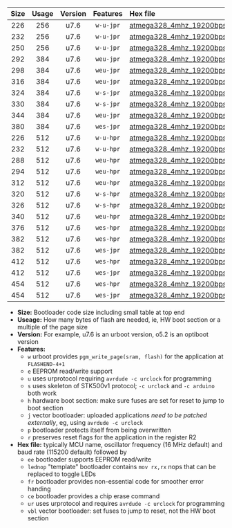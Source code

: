 |Size|Usage|Version|Features|Hex file|
|:-:|:-:|:-:|:-:|:--|
|226|256|u7.6|`w-u-jpr`|[atmega328_4mhz_19200bps_ur_vbl.hex](https://raw.githubusercontent.com/stefanrueger/urboot/main/atmega328_4mhz_19200bps_ur_vbl.hex)|
|232|256|u7.6|`w-u-jpr`|[atmega328_4mhz_19200bps_lednop_ur_vbl.hex](https://raw.githubusercontent.com/stefanrueger/urboot/main/atmega328_4mhz_19200bps_lednop_ur_vbl.hex)|
|250|256|u7.6|`w-u-jpr`|[atmega328_4mhz_19200bps_lednop_fr_ur_vbl.hex](https://raw.githubusercontent.com/stefanrueger/urboot/main/atmega328_4mhz_19200bps_lednop_fr_ur_vbl.hex)|
|292|384|u7.6|`weu-jpr`|[atmega328_4mhz_19200bps_ee_ur_vbl.hex](https://raw.githubusercontent.com/stefanrueger/urboot/main/atmega328_4mhz_19200bps_ee_ur_vbl.hex)|
|298|384|u7.6|`weu-jpr`|[atmega328_4mhz_19200bps_ee_lednop_ur_vbl.hex](https://raw.githubusercontent.com/stefanrueger/urboot/main/atmega328_4mhz_19200bps_ee_lednop_ur_vbl.hex)|
|316|384|u7.6|`weu-jpr`|[atmega328_4mhz_19200bps_ee_lednop_fr_ur_vbl.hex](https://raw.githubusercontent.com/stefanrueger/urboot/main/atmega328_4mhz_19200bps_ee_lednop_fr_ur_vbl.hex)|
|324|384|u7.6|`w-s-jpr`|[atmega328_4mhz_19200bps_vbl.hex](https://raw.githubusercontent.com/stefanrueger/urboot/main/atmega328_4mhz_19200bps_vbl.hex)|
|330|384|u7.6|`w-s-jpr`|[atmega328_4mhz_19200bps_lednop_vbl.hex](https://raw.githubusercontent.com/stefanrueger/urboot/main/atmega328_4mhz_19200bps_lednop_vbl.hex)|
|344|384|u7.6|`weu-jpr`|[atmega328_4mhz_19200bps_ee_lednop_fr_ce_ur_vbl.hex](https://raw.githubusercontent.com/stefanrueger/urboot/main/atmega328_4mhz_19200bps_ee_lednop_fr_ce_ur_vbl.hex)|
|380|384|u7.6|`wes-jpr`|[atmega328_4mhz_19200bps_ee_vbl.hex](https://raw.githubusercontent.com/stefanrueger/urboot/main/atmega328_4mhz_19200bps_ee_vbl.hex)|
|226|512|u7.6|`w-u-hpr`|[atmega328_4mhz_19200bps_ur.hex](https://raw.githubusercontent.com/stefanrueger/urboot/main/atmega328_4mhz_19200bps_ur.hex)|
|232|512|u7.6|`w-u-hpr`|[atmega328_4mhz_19200bps_lednop_ur.hex](https://raw.githubusercontent.com/stefanrueger/urboot/main/atmega328_4mhz_19200bps_lednop_ur.hex)|
|288|512|u7.6|`weu-hpr`|[atmega328_4mhz_19200bps_ee_ur.hex](https://raw.githubusercontent.com/stefanrueger/urboot/main/atmega328_4mhz_19200bps_ee_ur.hex)|
|294|512|u7.6|`weu-hpr`|[atmega328_4mhz_19200bps_ee_lednop_ur.hex](https://raw.githubusercontent.com/stefanrueger/urboot/main/atmega328_4mhz_19200bps_ee_lednop_ur.hex)|
|312|512|u7.6|`weu-hpr`|[atmega328_4mhz_19200bps_ee_lednop_fr_ur.hex](https://raw.githubusercontent.com/stefanrueger/urboot/main/atmega328_4mhz_19200bps_ee_lednop_fr_ur.hex)|
|320|512|u7.6|`w-s-hpr`|[atmega328_4mhz_19200bps.hex](https://raw.githubusercontent.com/stefanrueger/urboot/main/atmega328_4mhz_19200bps.hex)|
|326|512|u7.6|`w-s-hpr`|[atmega328_4mhz_19200bps_lednop.hex](https://raw.githubusercontent.com/stefanrueger/urboot/main/atmega328_4mhz_19200bps_lednop.hex)|
|340|512|u7.6|`weu-hpr`|[atmega328_4mhz_19200bps_ee_lednop_fr_ce_ur.hex](https://raw.githubusercontent.com/stefanrueger/urboot/main/atmega328_4mhz_19200bps_ee_lednop_fr_ce_ur.hex)|
|376|512|u7.6|`wes-hpr`|[atmega328_4mhz_19200bps_ee.hex](https://raw.githubusercontent.com/stefanrueger/urboot/main/atmega328_4mhz_19200bps_ee.hex)|
|382|512|u7.6|`wes-hpr`|[atmega328_4mhz_19200bps_ee_lednop.hex](https://raw.githubusercontent.com/stefanrueger/urboot/main/atmega328_4mhz_19200bps_ee_lednop.hex)|
|382|512|u7.6|`wes-jpr`|[atmega328_4mhz_19200bps_ee_lednop_vbl.hex](https://raw.githubusercontent.com/stefanrueger/urboot/main/atmega328_4mhz_19200bps_ee_lednop_vbl.hex)|
|412|512|u7.6|`wes-hpr`|[atmega328_4mhz_19200bps_ee_lednop_fr.hex](https://raw.githubusercontent.com/stefanrueger/urboot/main/atmega328_4mhz_19200bps_ee_lednop_fr.hex)|
|412|512|u7.6|`wes-jpr`|[atmega328_4mhz_19200bps_ee_lednop_fr_vbl.hex](https://raw.githubusercontent.com/stefanrueger/urboot/main/atmega328_4mhz_19200bps_ee_lednop_fr_vbl.hex)|
|454|512|u7.6|`wes-hpr`|[atmega328_4mhz_19200bps_ee_lednop_fr_ce.hex](https://raw.githubusercontent.com/stefanrueger/urboot/main/atmega328_4mhz_19200bps_ee_lednop_fr_ce.hex)|
|454|512|u7.6|`wes-jpr`|[atmega328_4mhz_19200bps_ee_lednop_fr_ce_vbl.hex](https://raw.githubusercontent.com/stefanrueger/urboot/main/atmega328_4mhz_19200bps_ee_lednop_fr_ce_vbl.hex)|

- **Size:** Bootloader code size including small table at top end
- **Useage:** How many bytes of flash are needed, ie, HW boot section or a multiple of the page size
- **Version:** For example, u7.6 is an urboot version, o5.2 is an optiboot version
- **Features:**
  + `w` urboot provides `pgm_write_page(sram, flash)` for the application at `FLASHEND-4+1`
  + `e` EEPROM read/write support
  + `u` uses urprotocol requiring `avrdude -c urclock` for programming
  + `s` uses skeleton of STK500v1 protocol; `-c urclock` and `-c arduino` both work
  + `h` hardware boot section: make sure fuses are set for reset to jump to boot section
  + `j` vector bootloader: uploaded applications *need to be patched externally*, eg, using `avrdude -c urclock`
  + `p` bootloader protects itself from being overwritten
  + `r` preserves reset flags for the application in the register R2
- **Hex file:** typically MCU name, oscillator frequency (16 MHz default) and baud rate (115200 default) followed by
  + `ee` bootloader supports EEPROM read/write
  + `lednop` "template" bootloader contains `mov rx,rx` nops that can be replaced to toggle LEDs
  + `fr` bootloader provides non-essential code for smoother error handing
  + `ce` bootloader provides a chip erase command
  + `ur` uses urprotocol and requires `avrdude -c urclock` for programming
  + `vbl` vector bootloader: set fuses to jump to reset, not the HW boot section
